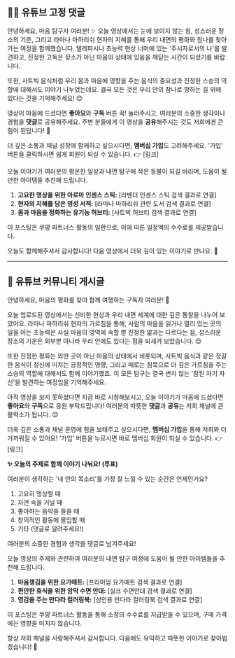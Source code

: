 ## 🧘‍♂️ 유튜브 고정 댓글

안녕하세요, 마음 탐구자 여러분! ✨ 오늘 영상에서는 눈에 보이지 않는 힘, 성스러운 장소의 기운, 그리고 라마나 마하리쉬 현자의 지혜를 통해 우리 내면의 평화와 참나를 찾아가는 여정을 함께했습니다. 텔레파시나 초능력 현상 너머에 있는 '주시자로서의 나'를 발견하고, 진정한 고독은 장소가 아닌 마음의 상태에 있음을 깨닫는 시간이 되셨기를 바랍니다.

또한, 사트빅 음식처럼 우리 몸과 마음에 영향을 주는 음식의 중요성과 진정한 스승의 역할에 대해서도 이야기 나누었는데요. 결국 모든 것은 우리 안의 참나로 향하는 길 위에 있다는 것을 기억해주세요! 😊

영상이 마음에 드셨다면 **좋아요**와 **구독** 버튼 꾹! 눌러주시고, 여러분의 소중한 생각이나 경험을 **댓글**로 공유해주세요. 주변 분들에게 이 영상을 **공유**해주시는 것도 저희에겐 큰 힘이 된답니다! 💪

더 깊은 소통과 채널 성장에 함께하고 싶으시다면, **멤버십 가입**도 고려해주세요. '가입' 버튼을 클릭하시면 쉽게 회원이 되실 수 있습니다. 👉 [링크]

오늘 이야기가 여러분의 평온한 일상과 내면 탐구에 작은 등불이 되길 바라며, 도움이 될 만한 아이템을 추천해 드립니다.
1.  **고요한 명상을 위한 아로마 인센스 스틱:** [라벤더 인센스 스틱 검색 결과로 연결]
2.  **현자의 지혜를 담은 영성 서적:** [라마나 마하리쉬 관련 도서 검색 결과로 연결]
3.  **몸과 마음을 정화하는 유기농 허브티:** [사트빅 허브티 검색 결과로 연결]

이 포스팅은 쿠팡 파트너스 활동의 일환으로, 이에 따른 일정액의 수수료를 제공받습니다.

오늘도 함께해주셔서 감사합니다! 다음 영상에서 더욱 깊이 있는 이야기로 만나요. 🙏

---

## 📢 유튜브 커뮤니티 게시글

안녕하세요, 마음의 평화를 찾아 함께 여행하는 구독자 여러분! 💖

오늘 업로드된 영상에서는 신비한 현상과 우리 내면 세계에 대한 깊은 통찰을 나누어 보았어요. 라마나 마하리쉬 현자의 가르침을 통해, 사람의 마음을 읽거나 멀리 있는 곳의 일을 아는 초능력은 사실 마음의 영역에 속할 뿐 진정한 앎과는 다르다는 점, 성스러운 장소의 기운은 외부뿐 아니라 우리 안에도 있다는 점을 되새겨 보았습니다. 😌

또한 진정한 평화는 외딴 곳이 아닌 마음의 상태에서 비롯되며, 사트빅 음식과 같은 정갈한 음식이 정신에 미치는 긍정적인 영향, 그리고 때로는 침묵으로 더 깊은 가르침을 주는 스승의 역할에 대해서도 함께 이야기했죠. 이 모든 탐구는 결국 변치 않는 '참된 자기 자신'을 발견하는 여정임을 기억해주세요.

아직 영상을 보지 못하셨다면 지금 바로 시청해보시고, 오늘 이야기가 마음에 드셨다면 **좋아요**와 **구독**으로 응원 부탁드립니다! 여러분의 따뜻한 **댓글**과 **공유**는 저희 채널에 큰 활력소가 됩니다. 😊

더욱 깊은 소통과 채널 운영에 힘을 보태주고 싶으시다면, **멤버십 가입**을 통해 저희와 더 가까워질 수 있어요! '가입' 버튼을 누르시면 바로 멤버십 회원이 되실 수 있습니다. 👉 [링크]

**✨ 오늘의 주제로 함께 이야기 나눠요! (투표)**

여러분이 생각하는 '내 안의 목소리'를 가장 잘 느낄 수 있는 순간은 언제인가요?

1.  고요히 명상할 때
2.  자연 속을 거닐 때
3.  좋아하는 음악을 들을 때
4.  창의적인 활동에 몰입할 때
5.  기타 (댓글로 알려주세요!)

여러분의 소중한 경험과 생각을 댓글로 남겨주세요!

오늘 영상의 주제와 관련하여 여러분의 내면 탐구 여정에 도움이 될 만한 아이템들을 추천해 드립니다.
1.  **마음챙김을 위한 요가매트:** [프리미엄 요가매트 검색 결과로 연결]
2.  **편안한 휴식을 위한 암막 수면 안대:** [실크 수면안대 검색 결과로 연결]
3.  **영감을 주는 만다라 컬러링북:** [성인용 만다라 컬러링북 검색 결과로 연결]

이 포스팅은 쿠팡 파트너스 활동을 통해 소정의 수수료를 지급받을 수 있으며, 구매 가격에는 영향을 미치지 않습니다.

항상 저희 채널을 사랑해주셔서 감사합니다. 다음에도 유익하고 따뜻한 이야기로 찾아뵙겠습니다! 🌿